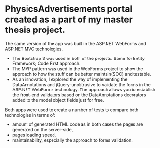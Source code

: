 # PhysicsAdvertisements portal created as a part of my master thesis project.
The same version of the app was built in the ASP.NET WebForms and ASP.NET MVC technologies.
- The Bootstrap 3 was used in both of the projects. Same for Entity Framework; Code First approach.
- The MVP pattern was used in the WebForms project to show the approach to how the stuff can be better maintain(SOC) and testable.
- As an innovation, I explored the way of implementing the DataAnnotations and jQuery-unobtrusive to validate the forms in the ASP.NET WebForms technology.
The approach allows you to establish the front-end validators based on the DataAnnotations decorators added to the model object fields just for free.

Both apps were used to create a number of tests to compare both technologies in terms of:
- amount of generated HTML code as in both cases the pages are generated on the server-side,
- pages loading speed,
- maintainability, especially the approach to forms validation.
